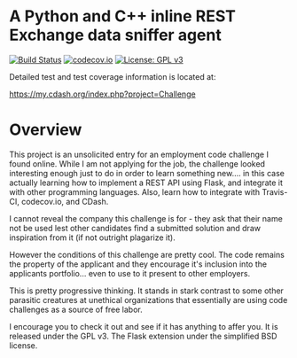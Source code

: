 # A Python and C++ inline REST Exchange data sniffer agent

[![Build Status](https://travis-ci.org/gatkinso/challenge.svg?branch=master)](https://travis-ci.org/gatkinso/challenge) [![codecov.io](https://codecov.io/gh/gatkinso/challenge/coverage.svg?branch=master)](https://codecov.io/gh/gatkinso/challenge?branch=master) [![License: GPL v3](https://img.shields.io/badge/License-GPLv3-blue.svg)](https://www.gnu.org/licenses/gpl-3.0)

Detailed test and test coverage information is located at:
 
https://my.cdash.org/index.php?project=Challenge

# Overview
This project is an unsolicited entry for an employment code challenge I found online.  While I am not applying for the job, the challenge looked interesting enough just to do in order to learn something new.... in this case actually learning how to implement a REST API using Flask, and integrate it with other programming languages.  Also, learn how to integrate with Travis-CI, codecov.io, and CDash.

I cannot reveal the company this challenge is for - they ask that their name not be used lest other candidates find a submitted solution and draw inspiration from it (if not outright plagarize it).

However the conditions of this challenge are pretty cool.  The code remains the property of the applicant and they encourage it's inclusion into the applicants portfolio... even to use to it present to other employers.

This is pretty progressive thinking.  It stands in stark contrast to some other parasitic creatures at unethical organizations that essentially are using code challenges as a source of free labor.  

I encourage you to check it out and see if it has anything to affer you.  It is released under the GPL v3.  The Flask extension under the simplified BSD license.

